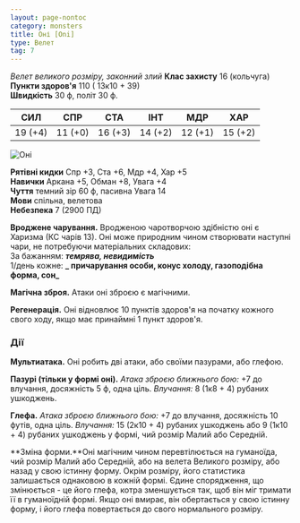 ```yaml
---
layout: page-nontoc
category: monsters
title: Оні [Oni]
type: Велет
tag: 7
---
```


_Велет великого розміру, законний злий_ **Клас захисту** 16 (кольчуга)    
**Пункти здоров'я** 110 ( 13к10 + 39)    
**Швидкість** 30 ф, політ 30 ф.

| СИЛ     | СПР     | СТА     | ІНТ     | МДР     | ХАР     |
| ------- | ------- | ------- | ------- | ------- | ------- |
| 19 (+4) | 11 (+0) | 16 (+3) | 14 (+2) | 12 (+1) | 15 (+2) |

![Оні](https://www.dndbeyond.com/avatars/thumbnails/30834/140/1000/1000/638063882286245284.png)

**Рятівні кидки** Спр +3, Ста +6, Мдр +4, Хар +5    
**Навички** Аркана +5, Обман +8, Увага +4    
**Чуття** темний зір 60 ф, пасивна Увага 14    
**Мови** спільна, велетова    
**Небезпека** 7 (2900 ПД)

**Вроджене чарування.** Вродженою чаротворчою здібністю оні є Харизма (КС чарів 13). Оні може природним чином створювати наступні чари, не потребуючи матеріальних складових:    
За бажанням: **_темрява, невидимість_**    
1/день кожне: **_ причарування особи, конус холоду, газоподібна форма, сон_**    

**Магічна зброя.** Атаки оні зброєю є магічними.    

**Регенерація.** Оні відновлює 10 пунктів здоров'я на початку кожного свого ходу, якщо має принаймні 1 пункт здоров'я.

### Дії
**Мультиатака.** Оні робить дві атаки, або своїми пазурами, або глефою.    

**Пазурі (тільки у формі оні).** _Атака зброєю ближнього бою:_ +7 до влучання, досяжність 5 ф, одна ціль. _Влучання:_ 8 (1к8 + 4) рубаних ушкоджень.    

**Глефа.** _Атака зброєю ближнього бою:_ +7 до влучання, досяжність 10 футів, одна ціль. _Влучання:_ 15 (2к10 + 4) рубаних ушкоджень або 9 (1к10 + 4) рубаних ушкоджень у формі, чий розмір Малий або Середній.    

**Зміна форми.**Оні магічним чином перевтілюється на гуманоїда, чий розмір Малий або Середній, або на велета Великого розміру, або назад у свою істинну форму. Окрім розміру, його статистика залишається однаковою в кожній формі. Єдине спорядження, що змінюється - це його глефа, котра зменшується так, щоб він міг тримати її в гуманоїдній формі. Якщо оні вмирає, він обертається у свою істинну форму, і його глефа повертається до свого нормального розміру.
